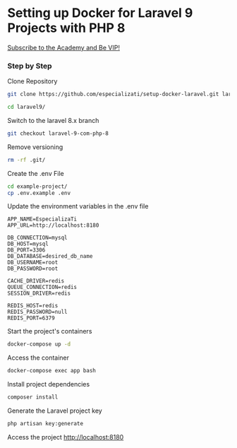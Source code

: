 # Setting up Docker for Laravel 9 Projects with PHP 8
[Subscribe to the Academy and Be VIP!](https://academy.especializati.com.br)

### Step by Step
Clone Repository
```sh
git clone https://github.com/especializati/setup-docker-laravel.git laravel9
```

```sh
cd laravel9/
```

Switch to the laravel 8.x branch
```sh
git checkout laravel-9-com-php-8
```

Remove versioning
```sh
rm -rf .git/
```

Create the .env File
```sh
cd example-project/
cp .env.example .env
```

Update the environment variables in the .env file
```dosini
APP_NAME=EspecializaTi
APP_URL=http://localhost:8180

DB_CONNECTION=mysql
DB_HOST=mysql
DB_PORT=3306
DB_DATABASE=desired_db_name
DB_USERNAME=root
DB_PASSWORD=root

CACHE_DRIVER=redis
QUEUE_CONNECTION=redis
SESSION_DRIVER=redis

REDIS_HOST=redis
REDIS_PASSWORD=null
REDIS_PORT=6379
```

Start the project's containers
```sh
docker-compose up -d
```

Access the container
```sh
docker-compose exec app bash
```

Install project dependencies
```sh
composer install
```

Generate the Laravel project key
```sh
php artisan key:generate
```

Access the project
[http://localhost:8180](http://localhost:8180)
